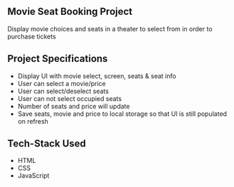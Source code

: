 ## Movie Seat Booking Project

Display movie choices and seats in a theater to select from in order to purchase tickets

## Project Specifications

- Display UI with movie select, screen, seats & seat info
- User can select a movie/price
- User can select/deselect seats
- User can not select occupied seats
- Number of seats and price will update
- Save seats, movie and price to local storage so that UI is still populated on refresh

## Tech-Stack Used
- HTML
- CSS
- JavaScript    